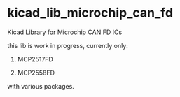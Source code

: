 # kicad_lib_microchip_can_fd
Kicad Library for Microchip CAN FD ICs

this lib is work in progress, currently only: 

1. MCP2517FD

2. MCP2558FD

with various packages.
